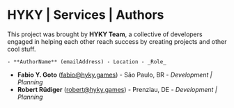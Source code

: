 # HYKY | Services | Authors

This project was brought by **HYKY Team**, a collective of developers engaged in helping each other reach success by creating projects and other cool stuff.

    - **AuthorName** (emailAddress) - Location - _Role_

- **Fabio Y. Goto** (fabio@hyky.games) - São Paulo, BR - _Development | Planning_
- **Robert Rüdiger** (robert@hyky.games) - Prenzlau, DE - _Development | Planning_
